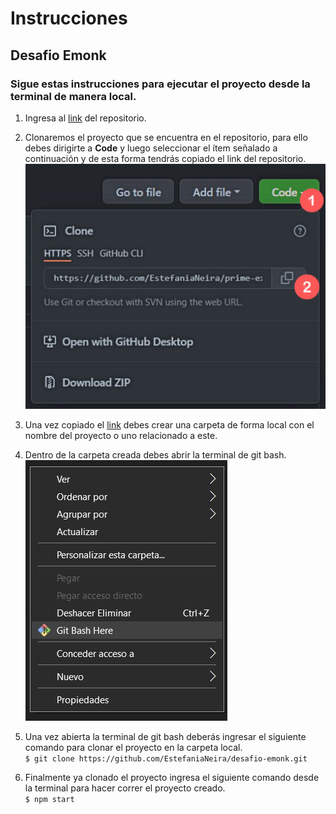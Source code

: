 # **Instrucciones**
## Desafio Emonk
### Sigue estas instrucciones para ejecutar el proyecto desde la terminal de manera local.

1. Ingresa al [link](https://github.com/EstefaniaNeira/desafio-emonk.git)  del repositorio.

2. Clonaremos el proyecto que se encuentra en el repositorio, para ello debes dirigirte a **Code** y luego seleccionar el ítem señalado a continuación y de esta forma tendrás copiado el link del repositorio.                            
![](src/images/clonar.png)

3. Una vez copiado el [link](https://github.com/EstefaniaNeira/desafio-emonk.git) debes crear una carpeta de forma local con el nombre del proyecto o uno relacionado a este.

4. Dentro de la carpeta creada debes abrir la terminal de git bash.          
![](src/images/gitbash.jpg)

5. Una vez abierta la terminal de git bash deberás ingresar el siguiente comando para clonar el proyecto en la carpeta local.  
`$ git clone https://github.com/EstefaniaNeira/desafio-emonk.git `

6. Finalmente ya clonado el proyecto ingresa el siguiente comando desde la terminal para hacer correr el proyecto creado.  
`$ npm start` 
